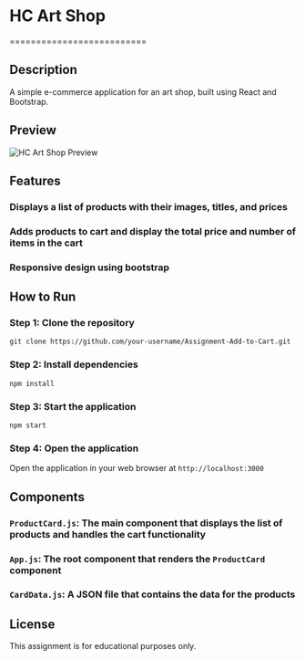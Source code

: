 # HC Art Shop
==========================

## Description
A simple e-commerce application for an art shop, built using React and Bootstrap.

## Preview
![HC Art Shop Preview](https://hc-art-shop.vercel.app)

## Features
### Displays a list of products with their images, titles, and prices
### Adds products to cart and display the total price and number of items in the cart
### Responsive design using bootstrap

## How to Run
### Step 1: Clone the repository
`git clone https://github.com/your-username/Assignment-Add-to-Cart.git`

### Step 2: Install dependencies
`npm install`

### Step 3: Start the application
`npm start`

### Step 4: Open the application
Open the application in your web browser at `http://localhost:3000`

## Components
### `ProductCard.js`: The main component that displays the list of products and handles the cart functionality
### `App.js`: The root component that renders the `ProductCard` component
### `CardData.js`: A JSON file that contains the data for the products

## License
This assignment is for educational purposes only.